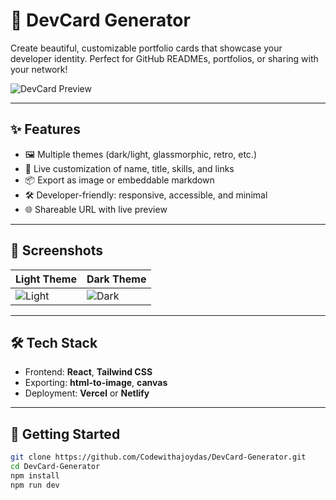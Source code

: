 # 🚀 DevCard Generator

Create beautiful, customizable portfolio cards that showcase your developer identity. Perfect for GitHub READMEs, portfolios, or sharing with your network!

![DevCard Preview](preview.png)

---

## ✨ Features

- 🖼️ Multiple themes (dark/light, glassmorphic, retro, etc.)
- 🎨 Live customization of name, title, skills, and links
- 📦 Export as image or embeddable markdown
- 🛠️ Developer-friendly: responsive, accessible, and minimal
- 🌐 Shareable URL with live preview

---

## 📸 Screenshots

| Light Theme | Dark Theme |
|-------------|------------|
| ![Light](screenshots/light.png) | ![Dark](screenshots/dark.png) |

---

## 🛠️ Tech Stack

- Frontend: **React**, **Tailwind CSS**
- Exporting: **html-to-image**, **canvas**
- Deployment: **Vercel** or **Netlify**

---

## 🚀 Getting Started

```bash
git clone https://github.com/Codewithajoydas/DevCard-Generator.git
cd DevCard-Generator
npm install
npm run dev
